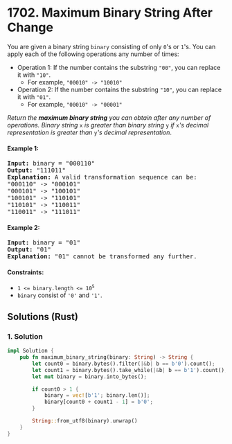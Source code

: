 # 1702. Maximum Binary String After Change
You are given a binary string `binary` consisting of only `0`'s or `1`'s. You can apply each of the following operations any number of times:
* Operation 1: If the number contains the substring `"00"`, you can replace it with `"10"`.
    * For example, `"00010" -> "10010"`
* Operation 2: If the number contains the substring `"10"`, you can replace it with `"01"`.
    * For example, `"00010" -> "00001"`

*Return the **maximum binary string** you can obtain after any number of operations. Binary string* `x` *is greater than binary string* `y` *if* `x`*'s decimal representation is greater than* `y`*'s decimal representation*.

#### Example 1:
<pre>
<strong>Input:</strong> binary = "000110"
<strong>Output:</strong> "111011"
<strong>Explanation:</strong> A valid transformation sequence can be:
"000110" -> "000101"
"000101" -> "100101"
"100101" -> "110101"
"110101" -> "110011"
"110011" -> "111011"
</pre>

#### Example 2:
<pre>
<strong>Input:</strong> binary = "01"
<strong>Output:</strong> "01"
<strong>Explanation:</strong> "01" cannot be transformed any further.
</pre>

#### Constraints:
* <code>1 <= binary.length <= 10<sup>5</sup></code>
* `binary` consist of `'0'` and `'1'`.

## Solutions (Rust)

### 1. Solution
```Rust
impl Solution {
    pub fn maximum_binary_string(binary: String) -> String {
        let count0 = binary.bytes().filter(|&b| b == b'0').count();
        let count1 = binary.bytes().take_while(|&b| b == b'1').count();
        let mut binary = binary.into_bytes();

        if count0 > 1 {
            binary = vec![b'1'; binary.len()];
            binary[count0 + count1 - 1] = b'0';
        }

        String::from_utf8(binary).unwrap()
    }
}
```
